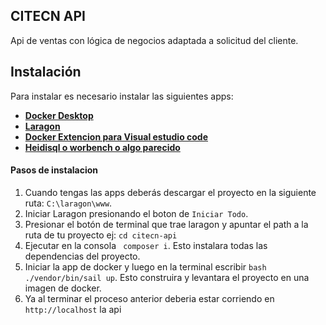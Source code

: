
## CITECN API

Api de ventas con lógica de negocios adaptada a solicitud del cliente.

## Instalación
Para instalar es necesario instalar las siguientes apps:
- **[Docker Desktop](https://www.docker.com/products/docker-desktop/)**
- **[Laragon](https://laragon.org/download/)**
- **[Docker Extencion para Visual estudio code](https://marketplace.visualstudio.com/items?itemName=ms-azuretools.vscode-docker)**
- **[Heidisql o worbench o algo parecido](https://www.heidisql.com/)**

#### Pasos de instalacion
1. Cuando tengas las apps deberás descargar el proyecto en la siguiente ruta: ```C:\laragon\www```.
2. Iniciar Laragon presionando el boton de  ```Iniciar Todo```.
3. Presionar el botón de terminal que trae laragon y apuntar el path a la ruta de tu proyecto ej: ```cd citecn-api```
4. Ejecutar en la consola ``` composer i```. Esto instalara todas las dependencias del proyecto.
5. Iniciar la app de docker y luego en la terminal escribir ```bash ./vendor/bin/sail up```. Esto construira y levantara el proyecto en una imagen de docker.
6. Ya al terminar el proceso anterior deberia estar corriendo en ```http://localhost``` la api
